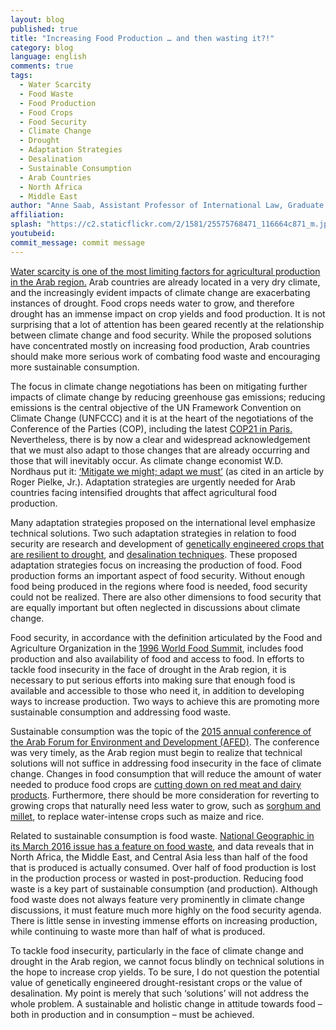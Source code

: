 ```yaml
---
layout: blog
published: true
title: "Increasing Food Production … and then wasting it?!"
category: blog
language: english
comments: true
tags: 
  - Water Scarcity
  - Food Waste
  - Food Production
  - Food Crops
  - Food Security
  - Climate Change
  - Drought
  - Adaptation Strategies
  - Desalination
  - Sustainable Consumption
  - Arab Countries
  - North Africa
  - Middle East
author: "Anne Saab, Assistant Professor of International Law, Graduate Institute of International and Development Studies- Geneva, Switzerland"
affiliation: 
splash: "https://c2.staticflickr.com/2/1581/25575768471_116664c871_m.jpg"
youtubeid: 
commit_message: commit message
---
```

[Water scarcity is one of the most limiting factors for agricultural production in the Arab region.](https://www.ifad.org/documents/10180/7f193193-023f-4ede-8e33-038aa1b53aa3) Arab countries are already located in a very dry climate, and the increasingly evident impacts of climate change are exacerbating instances of drought. <!-- more --> Food crops needs water to grow, and therefore drought has an immense impact on crop yields and food production. It is not surprising that a lot of attention has been geared recently at the relationship between climate change and food security. While the proposed solutions have concentrated mostly on increasing food production, Arab countries should make more serious work of combating food waste and encouraging more sustainable consumption.
   

The focus in climate change negotiations has been on mitigating further impacts of climate change by reducing greenhouse gas emissions; reducing emissions is the central objective of the UN Framework Convention on Climate Change (UNFCCC) and it is at the heart of the negotiations of the Conference of the Parties (COP), including the latest [COP21 in Paris.](http://www.cop21.gouv.fr/en/) Nevertheless, there is by now a clear and widespread acknowledgement that we must also adapt to those changes that are already occurring and those that will inevitably occur. As climate change economist W.D. Nordhaus put it: [‘Mitigate we might; adapt we must’](http://sciencepolicy.colorado.edu/admin/publication_files/resource-161-1998.13.pdf) (as cited in an article by Roger Pielke, Jr.). Adaptation strategies are urgently needed for Arab countries facing intensified droughts that affect agricultural food production.


Many adaptation strategies proposed on the international level emphasize technical solutions. Two such adaptation strategies in relation to food security are research and development of [genetically engineered crops that are resilient to drought](http://isaaa.org/resources/publications/pocketk/32/default.asp), and [desalination techniques](http://www.natureasia.com/en/nmiddleeast/article/10.1038/nmiddleeast.2014.273). These proposed adaptation strategies focus on increasing the production of food. Food production forms an important aspect of food security. Without enough food being produced in the regions where food is needed, food security could not be realized. There are also other dimensions to food security that are equally important but often neglected in discussions about climate change.


Food security, in accordance with the definition articulated by the Food and Agriculture Organization in the [1996 World Food Summit](http://www.fao.org/wfs/), includes food production and also availability of food and access to food. In efforts to tackle food insecurity in the face of drought in the Arab region, it is necessary to put serious efforts into making sure that enough food is available and accessible to those who need it, in addition to developing ways to increase production. Two ways to achieve this are promoting more sustainable consumption and addressing food waste.


Sustainable consumption was the topic of the [2015 annual conference of the Arab Forum for Environment and Development (AFED)](http://www.afedonline.org/conference/). The conference was very timely, as the Arab region must begin to realize that technical solutions will not suffice in addressing food insecurity in the face of climate change. Changes in food consumption that will reduce the amount of water needed to produce food crops are [cutting down on red meat and dairy products](http://ecowatch.com/2014/12/05/eat-less-meat-dairy-curb-climate-change/). Furthermore, there should be more consideration for reverting to growing crops that naturally need less water to grow, such as [sorghum and millet](http://www.fao.org/in-action/using-sorghum-and-millet-to-tackle-poverty-and-hunger-in-zimbabwe/en/), to replace water-intense crops such as maize and rice.


Related to sustainable consumption is food waste. [National Geographic in its March 2016 issue has a feature on food waste](http://www.nationalgeographic.com/magazine/2016/03/global-food-waste-statistics/), and data reveals that in North Africa, the Middle East, and Central Asia less than half of the food that is produced is actually consumed. Over half of food production is lost in the production process or wasted in post-production. Reducing food waste is a key part of sustainable consumption (and production). Although food waste does not always feature very prominently in climate change discussions, it must feature much more highly on the food security agenda. There is little sense in investing immense efforts on increasing production, while continuing to waste more than half of what is produced.


To tackle food insecurity, particularly in the face of climate change and drought in the Arab region, we cannot focus blindly on technical solutions in the hope to increase crop yields. To be sure, I do not question the potential value of genetically engineered drought-resistant crops or the value of desalination. My point is merely that such ‘solutions’ will not address the whole problem. A sustainable and holistic change in attitude towards food – both in production and in consumption – must be achieved.